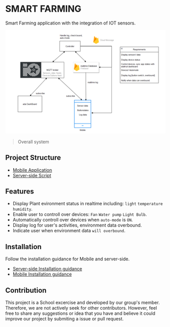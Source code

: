 # SMART FARMING
Smart Farming application with the integration of IOT sensors.

<img src="documentations/system/overall.png"/>

> Overall system

## Project Structure
* [Mobile Application](/mobile/)
* [Server-side Script](/server/) 

## Features
* Display Plant evironment status in realtime including: `light` `temperature` `humidity`.
* Enable user to controll over devices: `Fan` `Water pump` `Light Bulb`.
* Automatically controll over devices when `auto-mode` is `ON`.
* Display log for user's activities, environment data overbound.
* Indicate user when environment data `will overbound`.

## Installation
Follow the installation guidance for Mobile and server-side.
* [Server-side Installation guidance](/server/README.md#installation)
* [Mobile Installation guidance](/mobile/README.md#installation)

## Contribution
This project is a School excercise and developed by our group's member. Therefore, we are not actively seek for other contributors. However, feel free to share any suggestions or idea that you have and believe it could improve our project by submiting a issue or pull request.